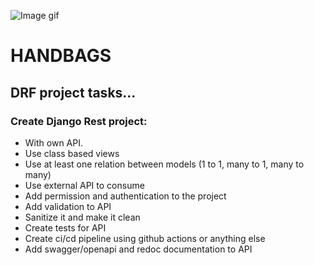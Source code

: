 
![Image gif](https://media.voguebusiness.com/photos/625ea956c86def968803ae1b/master/w_1600%2Cc_limit/hermes-bob-chavez-voguebus-frank-oudeman-apr-22-story-inline-1.gif)

# HANDBAGS
## DRF project tasks...
### Create Django Rest project:
- With own API.
- Use class based views
- Use at least one relation between models (1 to 1, many to 1, many to many)
- Use external API to consume
- Add permission and authentication to the project
- Add validation to API
- Sanitize it and make it clean
- Create tests for API
- Create ci/cd pipeline using github actions or anything else 
- Add swagger/openapi and redoc documentation to API
